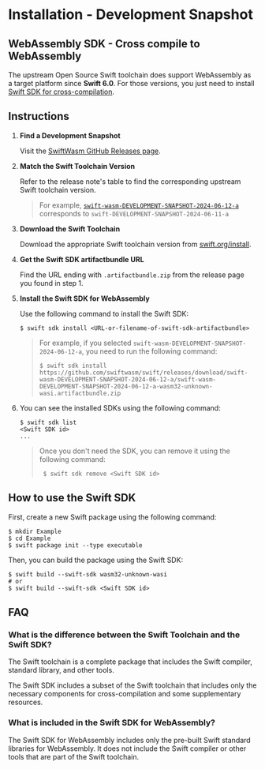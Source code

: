 # Installation - Development Snapshot

## WebAssembly SDK - Cross compile to WebAssembly

The upstream Open Source Swift toolchain does support WebAssembly as a target platform since **Swift 6.0**.
For those versions, you just need to install [Swift SDK for cross-compilation](https://github.com/apple/swift-evolution/blob/main/proposals/0387-cross-compilation-destinations.md).


## Instructions

1. **Find a Development Snapshot**

   Visit the [SwiftWasm GitHub Releases page](https://github.com/swiftwasm/swift/releases).

2. **Match the Swift Toolchain Version**

   Refer to the release note's table to find the corresponding upstream Swift toolchain version.
   > For example, [`swift-wasm-DEVELOPMENT-SNAPSHOT-2024-06-12-a`](https://github.com/swiftwasm/swift/releases/tag/swift-wasm-DEVELOPMENT-SNAPSHOT-2024-06-12-a) corresponds to `swift-DEVELOPMENT-SNAPSHOT-2024-06-11-a`

3. **Download the Swift Toolchain**

   Download the appropriate Swift toolchain version from [swift.org/install](https://www.swift.org/install).

4. **Get the Swift SDK artifactbundle URL**

   Find the URL ending with `.artifactbundle.zip` from the release page you found in step 1.

5. **Install the Swift SDK for WebAssembly**

   Use the following command to install the Swift SDK:
   ```console
   $ swift sdk install <URL-or-filename-of-swift-sdk-artifactbundle>
   ```
   > For example, if you selected `swift-wasm-DEVELOPMENT-SNAPSHOT-2024-06-12-a`, you need to run the following command:
   > ```console
   > $ swift sdk install https://github.com/swiftwasm/swift/releases/download/swift-wasm-DEVELOPMENT-SNAPSHOT-2024-06-12-a/swift-wasm-DEVELOPMENT-SNAPSHOT-2024-06-12-a-wasm32-unknown-wasi.artifactbundle.zip
   > ```
6. You can see the installed SDKs using the following command:
   ```console
   $ swift sdk list
   <Swift SDK id>
   ...
   ```
   > Once you don't need the SDK, you can remove it using the following command:
   > ```console
   >  $ swift sdk remove <Swift SDK id>
   > ```

## How to use the Swift SDK

First, create a new Swift package using the following command:

```console
$ mkdir Example
$ cd Example
$ swift package init --type executable
```

Then, you can build the package using the Swift SDK:

```console
$ swift build --swift-sdk wasm32-unknown-wasi
# or
$ swift build --swift-sdk <Swift SDK id>
```

## FAQ

### What is the difference between the Swift Toolchain and the Swift SDK?

The Swift toolchain is a complete package that includes the Swift compiler, standard library, and other tools.

The Swift SDK includes a subset of the Swift toolchain that includes only the necessary components for cross-compilation and some supplementary resources.

### What is included in the Swift SDK for WebAssembly?

The Swift SDK for WebAssembly includes only the pre-built Swift standard libraries for WebAssembly. It does not include the Swift compiler or other tools that are part of the Swift toolchain.
